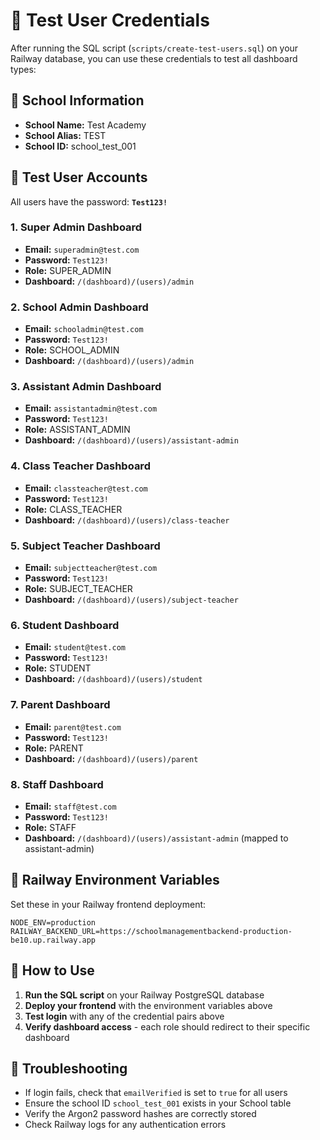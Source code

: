 # 🔑 Test User Credentials

After running the SQL script (`scripts/create-test-users.sql`) on your Railway database, you can use these credentials to test all dashboard types:

## 🏫 School Information
- **School Name:** Test Academy
- **School Alias:** TEST  
- **School ID:** school_test_001

## 👥 Test User Accounts

All users have the password: **`Test123!`**

### 1. Super Admin Dashboard
- **Email:** `superadmin@test.com`
- **Password:** `Test123!`
- **Role:** SUPER_ADMIN
- **Dashboard:** `/(dashboard)/(users)/admin`

### 2. School Admin Dashboard  
- **Email:** `schooladmin@test.com`
- **Password:** `Test123!`
- **Role:** SCHOOL_ADMIN
- **Dashboard:** `/(dashboard)/(users)/admin`

### 3. Assistant Admin Dashboard
- **Email:** `assistantadmin@test.com` 
- **Password:** `Test123!`
- **Role:** ASSISTANT_ADMIN
- **Dashboard:** `/(dashboard)/(users)/assistant-admin`

### 4. Class Teacher Dashboard
- **Email:** `classteacher@test.com`
- **Password:** `Test123!`
- **Role:** CLASS_TEACHER
- **Dashboard:** `/(dashboard)/(users)/class-teacher`

### 5. Subject Teacher Dashboard
- **Email:** `subjectteacher@test.com`
- **Password:** `Test123!` 
- **Role:** SUBJECT_TEACHER
- **Dashboard:** `/(dashboard)/(users)/subject-teacher`

### 6. Student Dashboard
- **Email:** `student@test.com`
- **Password:** `Test123!`
- **Role:** STUDENT
- **Dashboard:** `/(dashboard)/(users)/student`

### 7. Parent Dashboard
- **Email:** `parent@test.com`
- **Password:** `Test123!`
- **Role:** PARENT  
- **Dashboard:** `/(dashboard)/(users)/parent`

### 8. Staff Dashboard
- **Email:** `staff@test.com`
- **Password:** `Test123!`
- **Role:** STAFF
- **Dashboard:** `/(dashboard)/(users)/assistant-admin` (mapped to assistant-admin)

## 🚀 Railway Environment Variables

Set these in your Railway frontend deployment:

```env
NODE_ENV=production
RAILWAY_BACKEND_URL=https://schoolmanagementbackend-production-be10.up.railway.app
```

## 📝 How to Use

1. **Run the SQL script** on your Railway PostgreSQL database
2. **Deploy your frontend** with the environment variables above
3. **Test login** with any of the credential pairs above
4. **Verify dashboard access** - each role should redirect to their specific dashboard

## 🔧 Troubleshooting

- If login fails, check that `emailVerified` is set to `true` for all users
- Ensure the school ID `school_test_001` exists in your School table
- Verify the Argon2 password hashes are correctly stored
- Check Railway logs for any authentication errors